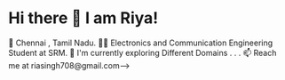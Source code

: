 # Hi there 👋 I am Riya! 
📍  Chennai , Tamil Nadu.
👨‍🎓 Electronics and Communication Engineering Student at SRM.
🌱 I'm currently exploring Different Domains . . .
📫 Reach me at riasingh708@gmail.com-->
